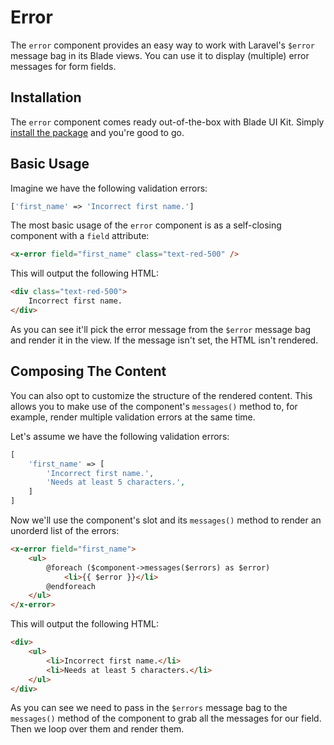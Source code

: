 # Error

The `error` component provides an easy way to work with Laravel's `$error` message bag in its Blade views. You can use it to display (multiple) error messages for form fields.

## Installation

The `error` component comes ready out-of-the-box with Blade UI Kit. Simply [install the package](/docs/{{version}}/installation) and you're good to go.

## Basic Usage

Imagine we have the following validation errors:

```php
['first_name' => 'Incorrect first name.']
```

The most basic usage of the `error` component is as a self-closing component with a `field` attribute:

```html
<x-error field="first_name" class="text-red-500" />
```

This will output the following HTML:

```html
<div class="text-red-500">
    Incorrect first name.
</div>
```

As you can see it'll pick the error message from the `$error` message bag and render it in the view. If the message isn't set, the HTML isn't rendered.

## Composing The Content

You can also opt to customize the structure of the rendered content. This allows you to make use of the component's `messages()` method to, for example, render multiple validation errors at the same time.

Let's assume we have the following validation errors:

```php
[
    'first_name' => [
        'Incorrect first name.',
        'Needs at least 5 characters.',
    ]
]
```

Now we'll use the component's slot and its `messages()` method to render an unorderd list of the errors:

```html
<x-error field="first_name">
    <ul>
        @foreach ($component->messages($errors) as $error)
            <li>{{ $error }}</li>
        @endforeach
    </ul>
</x-error>
```

This will output the following HTML:

```html
<div>
    <ul>
        <li>Incorrect first name.</li>
        <li>Needs at least 5 characters.</li>
    </ul>
</div>
```

As you can see we need to pass in the `$errors` message bag to the `messages()` method of the component to grab all the messages for our field. Then we loop over them and render them.
